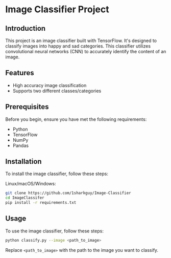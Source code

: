 # Image Classifier Project

## Introduction
This project is an image classifier built with TensorFlow. It's designed to classify images into happy and sad categories. This classifier utilizes convolutional neural networks (CNN) to accurately identify the content of an image.

## Features
- High accuracy image classification
- Supports two different classes/categories

## Prerequisites
Before you begin, ensure you have met the following requirements:
- Python 
- TensorFlow
- NumPy
- Pandas

## Installation
To install the image classifier, follow these steps:

Linux/macOS/Windows:
```bash
git clone https://github.com/1sharkguy/Image-Classifier
cd ImageClassifer
pip install -r requirements.txt
```

## Usage
To use the image classifier, follow these steps:

```bash
python classify.py --image <path_to_image>
```

Replace `<path_to_image>` with the path to the image you want to classify.


